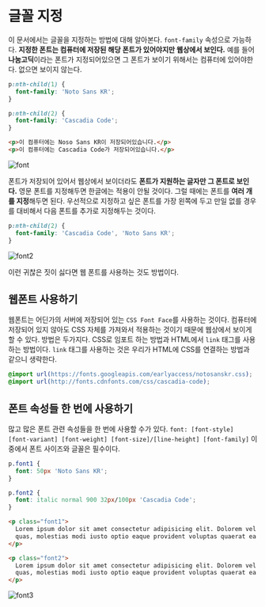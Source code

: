 # 글꼴 지정
이 문서에서는 글꼴을 지정하는 방법에 대해 알아본다. `font-family` 속성으로 가능하다. **지정한 폰트는 컴퓨터에 저장된 해당 폰트가 있어야지만 웹상에서 보인다.** 예를 들어 **나눔고딕**이라는 폰트가 지정되어있으면 그 폰트가 보이기 위해서는 컴퓨터에 있어야한다. 없으면 보이지 않는다.

```css
p:nth-child(1) {
  font-family: 'Noto Sans KR';
}

p:nth-child(2) {
  font-family: 'Cascadia Code';
}
```

```html
<p>이 컴퓨터에는 Noso Sans KR이 저장되어있습니다.</p>
<p>이 컴퓨터에는 Cascadia Code가 저장되어있습니다.</p>
```

![font](https://drive.google.com/uc?export=view&id=1q5ixqH0IL-n8fPPQ7ZV4nIS_lXnjH0Px)

폰트가 저장되어 있어서 웹상에서 보이더라도 **폰트가 지원하는 글자만 그 폰트로 보인다.** 영문 폰트를 지정해두면 한글에는 적용이 안될 것이다. 그럴 때에는 폰트를 **여러 개를 지정**해두면 된다. 우선적으로 지정하고 싶은 폰트를 가장 왼쪽에 두고 만일 없를 경우를 대비해서 다음 폰트를 추가로 지정해두는 것이다.

```css
p:nth-child(2) {
  font-family: 'Cascadia Code', 'Noto Sans KR';
}
```

![font2](https://drive.google.com/uc?export=view&id=1PY3ethYOueDo2FKy-pBcYsxwFlEWWlUx)

이런 귀찮은 짓이 싫다면 웹 폰트를 사용하는 것도 방법이다.

## 웹폰트 사용하기
웹폰트는 어딘가의 서버에 저장되어 있는 `CSS Font Face`를 사용하는 것이다. 컴퓨터에 저장되어 있지 않아도 CSS 자체를 가져와서 적용하는 것이기 때문에 웹상에서 보이게 할 수 있다. 방법은 두가지다. CSS로 임포트 하는 방법과 HTML에서 `link` 태그를 사용하는 방법이다. `link` 태그를 사용하는 것은 우리가 HTML에 CSS를 연결하는 방법과 같으니 생략한다.

```css
@import url(https://fonts.googleapis.com/earlyaccess/notosanskr.css);
@import url(http://fonts.cdnfonts.com/css/cascadia-code);
```

## 폰트 속성들 한 번에 사용하기
많고 많은 폰트 관련 속성들을 한 번에 사용할 수가 있다. `font: [font-style] [font-variant] [font-weight] [font-size]/[line-height] [font-family]` 이 중에서 폰트 사이즈와 글꼴은 필수이다.

```css
p.font1 {
  font: 50px 'Noto Sans KR';
}

p.font2 {
  font: italic normal 900 32px/100px 'Cascadia Code';
}
```

```html
<p class="font1">
  Lorem ipsum dolor sit amet consectetur adipisicing elit. Dolorem vel iure officia labore blanditiis minus doloremque
  quas, molestias modi iusto optio eaque provident voluptas quaerat ea laborum! Voluptate, commodi maxime.
</p>

<p class="font2">
  Lorem ipsum dolor sit amet consectetur adipisicing elit. Dolorem vel iure officia labore blanditiis minus doloremque
  quas, molestias modi iusto optio eaque provident voluptas quaerat ea laborum! Voluptate, commodi maxime.
</p>
```


![font3](https://drive.google.com/uc?export=view&id=1v_eho29xKe-t09ERP9B8p5PS-18NXUt3)